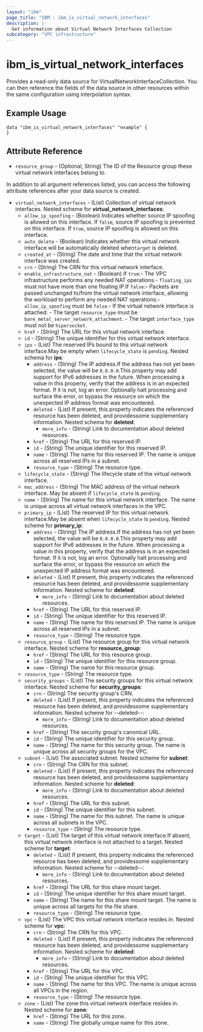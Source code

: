 ```yaml
---
layout: "ibm"
page_title: "IBM : ibm_is_virtual_network_interfaces"
description: |-
  Get information about Virtual Network Interfaces Collection
subcategory: "VPC infrastructure"
---
```


# ibm_is_virtual_network_interfaces

Provides a read-only data source for VirtualNetworkInterfaceCollection. You can then reference the fields of the data source in other resources within the same configuration using interpolation syntax.

## Example Usage

```hcl
data "ibm_is_virtual_network_interfaces" "example" {
}
```


## Attribute Reference

- `resource_group` - (Optional, String) The ID of the Resource group these virtual network interfaces belong to.

In addition to all argument references listed, you can access the following attribute references after your data source is created.

- `virtual_network_interfaces` - (List) Collection of virtual network interfaces.
	Nested scheme for **virtual_network_interfaces**:
	- `allow_ip_spoofing` - (Boolean) Indicates whether source IP spoofing is allowed on this interface. If `false`, source IP spoofing is prevented on this interface. If `true`, source IP spoofing is allowed on this interface.
	- `auto_delete` - (Boolean) Indicates whether this virtual network interface will be automatically deleted when`target` is deleted.
	- `created_at` - (String) The date and time that the virtual network interface was created.
	- `crn` - (String) The CRN for this virtual network interface.
	- `enable_infrastructure_nat` - (Boolean) If `true`:- The VPC infrastructure performs any needed NAT operations.- `floating_ips` must not have more than one floating IP.If `false`:- Packets are passed unchanged to/from the virtual network interface,  allowing the workload to perform any needed NAT operations.- `allow_ip_spoofing` must be `false`.- If the virtual network interface is attached:  - The target `resource_type` must be `bare_metal_server_network_attachment`.  - The target `interface_type` must not be `hipersocket`.
	- `href` - (String) The URL for this virtual network interface.
	- `id` - (String) The unique identifier for this virtual network interface.
	- `ips` - (List) The reserved IPs bound to this virtual network interface.May be empty when `lifecycle_state` is `pending`.
		Nested schema for **ips**:
		- `address` - (String) The IP address.If the address has not yet been selected, the value will be `0.0.0.0`.This property may add support for IPv6 addresses in the future. When processing a value in this property, verify that the address is in an expected format. If it is not, log an error. Optionally halt processing and surface the error, or bypass the resource on which the unexpected IP address format was encountered.
		- `deleted` - (List) If present, this property indicates the referenced resource has been deleted, and providessome supplementary information.
			Nested schema for **deleted**:
			- `more_info` - (String) Link to documentation about deleted resources.
		- `href` - (String) The URL for this reserved IP.
		- `id` - (String) The unique identifier for this reserved IP.
		- `name` - (String) The name for this reserved IP. The name is unique across all reserved IPs in a subnet.
		- `resource_type` - (String) The resource type.
	- `lifecycle_state` - (String) The lifecycle state of the virtual network interface.
	- `mac_address` - (String) The MAC address of the virtual network interface. May be absent if `lifecycle_state` is `pending`.
	- `name` - (String) The name for this virtual network interface. The name is unique across all virtual network interfaces in the VPC.
	- `primary_ip` - (List) The reserved IP for this virtual network interface.May be absent when `lifecycle_state` is `pending`.
		Nested scheme for **primary_ip**:
		- `address` - (String) The IP address.If the address has not yet been selected, the value will be `0.0.0.0`.This property may add support for IPv6 addresses in the future. When processing a value in this property, verify that the address is in an expected format. If it is not, log an error. Optionally halt processing and surface the error, or bypass the resource on which the unexpected IP address format was encountered.
		- `deleted` - (List) If present, this property indicates the referenced resource has been deleted, and providessome supplementary information.
			Nested scheme for **deleted**:
			- `more_info` - (String) Link to documentation about deleted resources.
		- `href` - (String) The URL for this reserved IP.
		- `id` - (String) The unique identifier for this reserved IP.
		- `name` - (String) The name for this reserved IP. The name is unique across all reserved IPs in a subnet.
		- `resource_type` - (String) The resource type.
	- `resource_group` - (List) The resource group for this virtual network interface.
		Nested scheme for **resource_group**:
		- `href` - (String) The URL for this resource group.
		- `id` - (String) The unique identifier for this resource group.
		- `name` - (String) The name for this resource group.
	- `resource_type` - (String) The resource type.
	- `security_groups` - (List) The security groups for this virtual network interface.
		Nested scheme for **security_groups**:
		- `crn` - (String) The security group's CRN.
		- `deleted` - (List) If present, this property indicates the referenced resource has been deleted, and providessome supplementary information.
			Nested scheme for --deleted--:
			- `more_info` - (String) Link to documentation about deleted resources.
		- `href` - (String) The security group's canonical URL.
		- `id` - (String) The unique identifier for this security group.
		- `name` - (String) The name for this security group. The name is unique across all security groups for the VPC.
	- `subnet` - (List) The associated subnet.
		Nested scheme for **subnet**:
		- `crn` - (String) The CRN for this subnet.
		- `deleted` - (List) If present, this property indicates the referenced resource has been deleted, and providessome supplementary information.
			Nested scheme for **deleted**:
			- `more_info` - (String) Link to documentation about deleted resources.
		- `href` - (String) The URL for this subnet.
		- `id` - (String) The unique identifier for this subnet.
		- `name` - (String) The name for this subnet. The name is unique across all subnets in the VPC.
		- `resource_type` - (String) The resource type.
	- `target` - (List) The target of this virtual network interface.If absent, this virtual network interface is not attached to a target.
		Nested scheme for **target**:
		- `deleted` - (List) If present, this property indicates the referenced resource has been deleted, and providessome supplementary information.
			Nested scheme for --deleted--:
			- `more_info` - (String) Link to documentation about deleted resources.
		- `href` - (String) The URL for this share mount target.
		- `id` - (String) The unique identifier for this share mount target.
		- `name` - (String) The name for this share mount target. The name is unique across all targets for the file share.
		- `resource_type` - (String) The resource type.
	- `vpc` - (List) The VPC this virtual network interface resides in.
		Nested scheme for **vpc**:
		- `crn` - (String) The CRN for this VPC.
		- `deleted` - (List) If present, this property indicates the referenced resource has been deleted, and providessome supplementary information.
			Nested scheme for **deleted**:
			- `more_info` - (String) Link to documentation about deleted resources.
		- `href` - (String) The URL for this VPC.
		- `id` - (String) The unique identifier for this VPC.
		- `name` - (String) The name for this VPC. The name is unique across all VPCs in the region.
		- `resource_type` - (String) The resource type.
	- `zone` - (List) The zone this virtual network interface resides in.
		Nested scheme for **zone**:
		- `href` - (String) The URL for this zone.
		- `name` - (String) The globally unique name for this zone.

